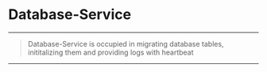 # Database-Service

---

> Database-Service is occupied in migrating database tables,
> inititalizing them and providing logs with heartbeat

---